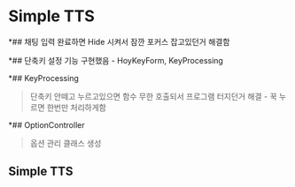 # Simple TTS


*## 채팅 입력 완료하면 Hide 시켜서 잠깐 포커스 잡고있던거 해결함

*## 단축키 설정 기능 구현했음 - HoyKeyForm, KeyProcessing

*## KeyProcessing
> 단축키 안떼고 누르고있으면 함수 무한 호출되서 프로그램 터지던거 해결 - 꾹 누르면 한번만 처리하게함

*## OptionController 
> 옵션 관리 클래스 생성


## Simple TTS
